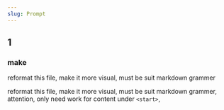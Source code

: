 ```yaml
---
slug: Prompt
---
```


## 1
### make
reformat this file, make it more visual, must be suit markdown grammer

reformat this file, make it more visual, must be suit markdown grammer, attention, only need work for content under `<start>`, 





